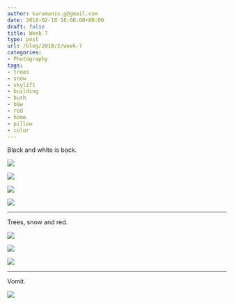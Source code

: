 ```yaml
---
author: karamanis.g@gmail.com
date: 2018-02-18 18:08:00+00:00
draft: false
title: Week 7
type: post
url: /blog/2018/2/week-7
categories:
- Photography
tags:
- trees
- snow
- skylift
- building
- bush
- b&w
- red
- home
- pillow
- color
---
```


Black and white is back.



  
   ![](https://images.squarespace-cdn.com/content/v1/4f3f61bae4b063b909445965/1518966541799-YBAG8DHSQS9MFXTGCO1W/ke17ZwdGBToddI8pDm48kLSERMgCVymnItqhne5EfYV7gQa3H78H3Y0txjaiv_0fDoOvxcdMmMKkDsyUqMSsMWxHk725yiiHCCLfrh8O1z5QHyNOqBUUEtDDsRWrJLTmMCg6RGY8TrcVSOIk4QoDPnvjthEs8TAhVmYN7i_-QaEW7L_Q40KNxq4S2FLq3V0y/IMG_4370.jpg?format=original)

  

  
   ![](https://images.squarespace-cdn.com/content/v1/4f3f61bae4b063b909445965/1518966544268-IT3DVBMFBK0MKPLXIYM2/ke17ZwdGBToddI8pDm48kLSERMgCVymnItqhne5EfYV7gQa3H78H3Y0txjaiv_0fDoOvxcdMmMKkDsyUqMSsMWxHk725yiiHCCLfrh8O1z5QHyNOqBUUEtDDsRWrJLTmMCg6RGY8TrcVSOIk4QoDPnvjthEs8TAhVmYN7i_-QaEW7L_Q40KNxq4S2FLq3V0y/IMG_4371.jpg?format=original)

  

  
   ![](https://images.squarespace-cdn.com/content/v1/4f3f61bae4b063b909445965/1518966546384-X33PT9WT2H1GFUICTXW0/ke17ZwdGBToddI8pDm48kLSERMgCVymnItqhne5EfYV7gQa3H78H3Y0txjaiv_0fDoOvxcdMmMKkDsyUqMSsMWxHk725yiiHCCLfrh8O1z5QHyNOqBUUEtDDsRWrJLTmMCg6RGY8TrcVSOIk4QoDPnvjthEs8TAhVmYN7i_-QaEW7L_Q40KNxq4S2FLq3V0y/IMG_4386.jpg?format=original)

  

  
   ![](https://images.squarespace-cdn.com/content/v1/4f3f61bae4b063b909445965/1518966545317-ZPUOWAUWA2DCOLEQS5KY/ke17ZwdGBToddI8pDm48kLSERMgCVymnItqhne5EfYV7gQa3H78H3Y0txjaiv_0fDoOvxcdMmMKkDsyUqMSsMWxHk725yiiHCCLfrh8O1z5QHyNOqBUUEtDDsRWrJLTmMCg6RGY8TrcVSOIk4QoDPnvjthEs8TAhVmYN7i_-QaEW7L_Q40KNxq4S2FLq3V0y/IMG_4372.jpg?format=original)

  



* * *

Trees, snow and red.



  
   ![](https://images.squarespace-cdn.com/content/v1/4f3f61bae4b063b909445965/1518966594920-4HKSFXPUF15HDZCU1HFT/ke17ZwdGBToddI8pDm48kF9aEDQaTpZHfWEO2zppK7Z7gQa3H78H3Y0txjaiv_0fDoOvxcdMmMKkDsyUqMSsMWxHk725yiiHCCLfrh8O1z5QPOohDIaIeljMHgDF5CVlOqpeNLcJ80NK65_fV7S1UX7HUUwySjcPdRBGehEKrDf5zebfiuf9u6oCHzr2lsfYZD7bBzAwq_2wCJyqgJebgg/IMG_4398.jpg?format=original)

  

  
   ![](https://images.squarespace-cdn.com/content/v1/4f3f61bae4b063b909445965/1518966596494-5FZBPM88WGXM4Z5TB0EK/ke17ZwdGBToddI8pDm48kJWQwPkThb3s3o3Rmbm_5HJ7gQa3H78H3Y0txjaiv_0fDoOvxcdMmMKkDsyUqMSsMWxHk725yiiHCCLfrh8O1z5QPOohDIaIeljMHgDF5CVlOqpeNLcJ80NK65_fV7S1UZUiaKMZl3M4tImV87awhYVJlKXqIFc7uMb2eb6HHCs_VQo0AqJn5K0ZMgGHJ00qYg/IMG_4399.jpg?format=original)

  

  
   ![](https://images.squarespace-cdn.com/content/v1/4f3f61bae4b063b909445965/1518966595068-IT3FDBHHKA0K9ISZVRA8/ke17ZwdGBToddI8pDm48kF9aEDQaTpZHfWEO2zppK7Z7gQa3H78H3Y0txjaiv_0fDoOvxcdMmMKkDsyUqMSsMWxHk725yiiHCCLfrh8O1z5QPOohDIaIeljMHgDF5CVlOqpeNLcJ80NK65_fV7S1UX7HUUwySjcPdRBGehEKrDf5zebfiuf9u6oCHzr2lsfYZD7bBzAwq_2wCJyqgJebgg/IMG_4359.jpg?format=original)

  



* * *

Vomit.



  
   ![](https://images.squarespace-cdn.com/content/v1/4f3f61bae4b063b909445965/1518966669683-UDZ9E4413ZUP49WR64ZU/ke17ZwdGBToddI8pDm48kF9aEDQaTpZHfWEO2zppK7Z7gQa3H78H3Y0txjaiv_0fDoOvxcdMmMKkDsyUqMSsMWxHk725yiiHCCLfrh8O1z5QPOohDIaIeljMHgDF5CVlOqpeNLcJ80NK65_fV7S1UX7HUUwySjcPdRBGehEKrDf5zebfiuf9u6oCHzr2lsfYZD7bBzAwq_2wCJyqgJebgg/IMG_4413.jpg?format=original)

  


